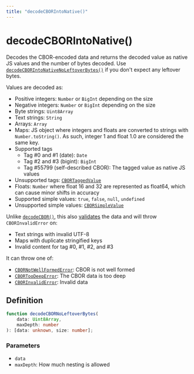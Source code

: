 ```yaml
---
title: "decodeCBORIntoNative()"
---
```


# decodeCBORIntoNative()

Decodes the CBOR-encoded data and returns the decoded value as native JS values and the number of bytes decoded. Use [`decodeCBORIntoNativeNoLeftoverBytes()`](/reference/main/decodeCBORIntoNativeNoLeftoverBytes) if you don't expect any leftover bytes.

Values are decoded as:

- Positive integers: `Number` or `BigInt` depending on the size
- Negative integers: `Number` or `BigInt` depending on the size
- Byte strings: `Uint8Array`
- Text strings: `String`
- Arrays: `Array`
- Maps: JS object where integers and floats are converted to strings with `Number.toString()`. As such, integer 1 and float 1.0 are considered the same key.
- Supported tags
  - Tag #0 and #1 (date): `Date`
  - Tag #2 and #3 (bigint): `BigInt`
  - Tag #55799 (self-described CBOR): The tagged value as native JS values
- Unsupported tags: [`CBORTaggedValue`](/reference/main/CBORTaggedValue)
- Floats: `Number` where float 16 and 32 are represented as float64, which can cause minor shifts in accuracy
- Supported simple values: `true`, `false`, `null`, `undefined`
- Unsupported simple values: [`CBORSimpleValue`](/reference/main/CBORSimpleValue)

Unlike [`decodeCBOR()`](/reference/main/decodeCBOR), this also [validates](https://datatracker.ietf.org/doc/html/rfc8949#name-terminology) the data and will throw `CBORInvalidError` on:

- Text strings with invalid UTF-8
- Maps with duplicate stringified keys
- Invalid content for tag #0, #1, #2, and #3

It can throw one of:

- [`CBORNotWellFormedError`](/reference/main/CBORNotWellFormedError): CBOR is not well formed
- [`CBORTooDeepError`](/reference/main/CBORTooDeepError): The CBOR data is too deep
- [`CBORInvalidError`](/reference/main/CBORInvalidError): Invalid data

## Definition

```ts
function decodeCBORNoLeftoverBytes(
	data: Uint8Array,
	maxDepth: number
): [data: unknown, size: number];
```

### Parameters

- `data`
- `maxDepth`: How much nesting is allowed

